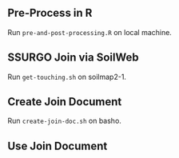

## Pre-Process in R
Run `pre-and-post-processing.R` on local machine.


## SSURGO Join via SoilWeb
Run `get-touching.sh` on soilmap2-1.

## Create Join Document
Run `create-join-doc.sh` on basho.

## Use Join Document

